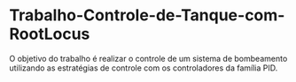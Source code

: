 # Trabalho-Controle-de-Tanque-com-RootLocus
O objetivo do trabalho é realizar o controle de um sistema de bombeamento utilizando as estratégias de controle com os controladores da família PID.
